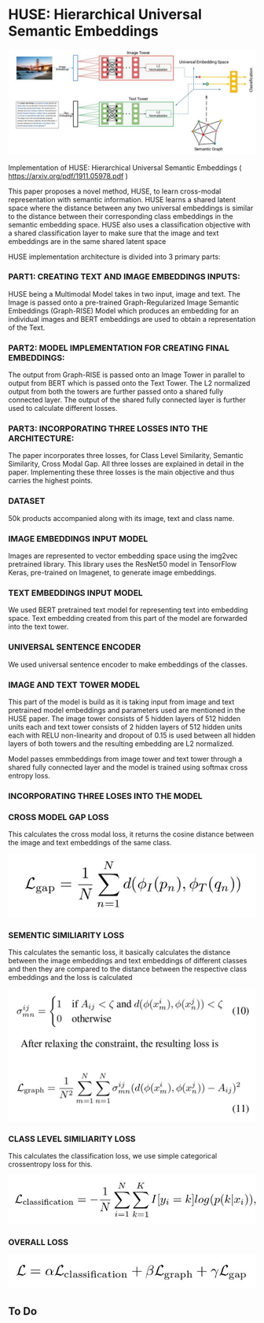 # HUSE: Hierarchical Universal Semantic Embeddings

![alt text](https://github.com/guramritpalsaggu/HUSE-Tensorflow/blob/master/resources/architecture.jpg)

Implementation of HUSE: Hierarchical Universal Semantic Embeddings ( https://arxiv.org/pdf/1911.05978.pdf )

This paper proposes a novel method, HUSE, to learn cross-modal representation with semantic information. HUSE learns a shared latent space where the distance between any two universal embeddings is similar to the distance between their corresponding class embeddings in the semantic embedding space. HUSE also uses a classification objective with a shared classification layer to make sure that the image and text embeddings are in the same shared latent space

HUSE implementation architecture is divided into 3 primary parts:

### PART1: CREATING TEXT AND IMAGE EMBEDDINGS INPUTS:
HUSE being a Multimodal Model takes in two input, image and text. The Image is passed onto a pre-trained Graph-Regularized Image Semantic Embeddings (Graph-RISE) Model which produces an embedding for an individual images and BERT embeddings are used to obtain a representation of the Text.

### PART2: MODEL IMPLEMENTATION FOR CREATING FINAL EMBEDDINGS:
The output from Graph-RISE is passed onto an Image Tower in parallel to output from BERT which is passed onto the Text Tower. The L2 normalized output from both the towers are further passed onto a shared fully connected layer. The output of the shared fully connected layer is further used to calculate different losses.

### PART3: INCORPORATING THREE  LOSSES INTO THE ARCHITECTURE:
The paper incorporates three losses, for Class Level Similarity, Semantic Similarity, Cross Modal Gap. All three losses are explained in detail in the paper. Implementing these three losses is the main objective and thus carries the highest points.




### DATASET

50k products accompanied along with its image, text and class name.

### IMAGE EMBEDDINGS INPUT MODEL

Images are represented to vector embedding space using the img2vec pretrained library. This library uses the ResNet50 model in TensorFlow Keras, pre-trained on Imagenet, to generate image embeddings.

### TEXT EMBEDDINGS INPUT MODEL 

We used BERT pretrained text model for representing text into embedding space. Text embedding created from this part of the model are forwarded into the text tower.

### UNIVERSAL SENTENCE ENCODER

We used universal sentence encoder to make embeddings of the classes.

### IMAGE AND TEXT TOWER MODEL

This part of the model is build as it is taking input from image and text pretrained model embeddings and parameters used are mentioned in the HUSE paper. The image tower consists of 5 hidden layers of 512 hidden
units each and text tower consists of 2 hidden layers of 512 hidden units each with RELU non-linearity and dropout of 0.15 is used between all hidden layers of both towers and the resulting embedding are L2 normalized.

Model passes emmbeddings from image tower and text
tower through a shared fully connected layer and the model is trained using softmax cross entropy loss.

### INCORPORATING THREE LOSES INTO THE MODEL

### CROSS MODEL GAP LOSS

This calculates the cross modal loss, it returns the cosine distance between the image and text embeddings of the same class.

![alt text width = 400](https://github.com/guramritpalsaggu/HUSE-Tensorflow/blob/master/resources/cross-model-gap.jpg)

### SEMENTIC SIMILIARITY LOSS

This calculates the semantic loss, it basically calculates the distance between the image embeddings and text embeddings of different classes
and then they are compared to the distance between the respective class embeddings and the loss is calculated 

![alt text width = 400](https://github.com/guramritpalsaggu/HUSE-Tensorflow/blob/master/resources/sementic-similiarity-loss.jpg)

### CLASS LEVEL SIMILIARITY LOSS

This calculates the classification loss, we use simple categorical crossentropy loss for this.

![alt text width = 400](https://github.com/guramritpalsaggu/HUSE-Tensorflow/blob/master/resources/class-level-similarity.jpg)

### OVERALL LOSS

![alt text width = 400](https://github.com/guramritpalsaggu/HUSE-Tensorflow/blob/master/resources/overall-loss.jpg)

## To Do
